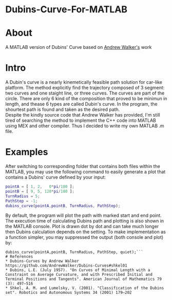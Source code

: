 # Dubins-Curve-For-MATLAB
# About
A MATLAB version of Dubins' Curve based on [Andrew Walker's](https://github.com/AndrewWalker/Dubins-Curves#shkel01) work

# Intro
A Dubin's curve is a nearly kinemetically feasible path solution for car-like platform. The method explicitly find the trajectory composed of 3 segment: two curves and one staight line, or three curves. The curves are part of the circle. There are only 6 kind of the composition that proved to be minimun in length, and thease 6 types are called Dubin's curve. In the program,  the shourtest path is found and taken as the desired path.   
Despite the kindly source code that Andrew Walker has provided, I'm still tired of searching the method to implement the C++ code into MATLAB using MEX and other compiler. Thus I decided to write my own MATLAB .m file.
# Examples
After switching to corresponding folder that contains both files within the MATLAB, you may use the following command to easily generate a plot that contains a Dubins' curve defined by your input:
```Matlab
pointA = [ 1, 2,   0*pi/180 ];     
pointB = [ 9, 5, 120*pi/180 ];    
TurnRadius = 5;   
PathStep = -1;   
dubins_curve(pointA,pointB, TurnRadius, PathStep);
``` 
By default, the program will plot the path with marked start and end point. The execution time of calculating Dubins path and plotting is also shown in the MATLAB console. Plot is drawn dot by dot and can take much longer then Dubins calculation depends on the setting. To make implementation as a function simpler, you may suppressed the output (both console and plot) by:
```quiet = true;
dubins_curve(pointA,pointB, TurnRadius, PathStep, quiet);``` 
# References
* Dubins-Curves by Andrew Walker https://github.com/AndrewWalker/Dubins-Curves#shkel01   
* Dubins, L.E. (July 1957). "On Curves of Minimal Length with a Constraint on Average Curvature, and with Prescribed Initial and Terminal Positions and Tangents". American Journal of Mathematics 79 (3): 497–516   
* Shkel, A. M. and Lumelsky, V. (2001). "Classification of the Dubins set". Robotics and Autonomous Systems 34 (2001) 179–202   
